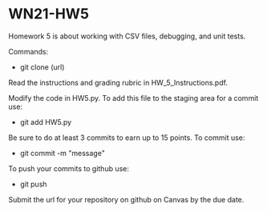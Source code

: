 # WN21-HW5

Homework 5 is about working with CSV files, debugging, and unit tests.

Commands:

- git clone (url)

Read the instructions and grading rubric in HW_5_Instructions.pdf.  

Modify the code in HW5.py.  To add this file to the staging area for a commit use:

- git add HW5.py

Be sure to do at least 3 commits to earn up to 15 points.  To commit use:

- git commit -m "message"

To push your commits to github use:

- git push

Submit the url for your repository on github on Canvas by the due date.
